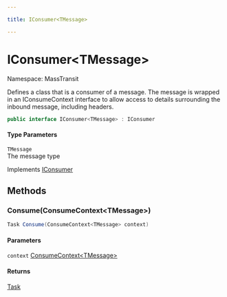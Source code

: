 ```yaml
---

title: IConsumer<TMessage>

---
```


# IConsumer\<TMessage\>

Namespace: MassTransit

Defines a class that is a consumer of a message. The message is wrapped in an IConsumeContext
 interface to allow access to details surrounding the inbound message, including headers.

```csharp
public interface IConsumer<TMessage> : IConsumer
```

#### Type Parameters

`TMessage`<br/>
The message type

Implements [IConsumer](../masstransit/iconsumer)

## Methods

### **Consume(ConsumeContext\<TMessage\>)**

```csharp
Task Consume(ConsumeContext<TMessage> context)
```

#### Parameters

`context` [ConsumeContext\<TMessage\>](../masstransit/consumecontext-1)<br/>

#### Returns

[Task](https://learn.microsoft.com/en-us/dotnet/api/system.threading.tasks.task)<br/>
